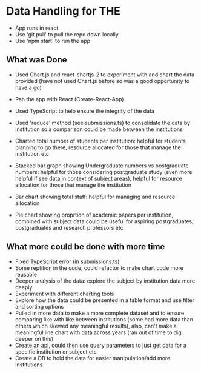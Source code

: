 # Data Handling for THE

- App runs in react
- Use 'git pull' to pull the repo down locally
- Use 'npm start' to run the app

## What was Done

- Used Chart.js and react-chartjs-2 to experiment with and chart the data provided (have not used Chart.js before so was a good opportunity to have a go)
- Ran the app with React (Create-React-App)
- Used TypeScript to help ensure the integrity of the data
- Used 'reduce' method (see submissions.ts) to consolidate the data by institution so a comparison could be made between the institutions

- Charted total number of students per institution: helpful for students planning to go there, resource allocated for those that manage the institution etc
- Stacked bar graph showing Undergraduate numbers vs postgraduate numbers: helpful for those considering postgraduate study (even more helpful if see data in context of subject areas), helpful for resource allocation for those that manage the institution
- Bar chart showing total staff: helpful for managing and resource allocation
- Pie chart showing proprtion of academic papers per institution, combined with subject data could be useful for aspiring postgraduates, postgraduates and research professors etc

## What more could be done with more time

- Fixed TypeScript error (in submissions.ts)
- Some reptition in the code, could refactor to make chart code more reusable
- Deeper analysis of the data: explore the subject by institution data more deeply
- Experiment with different charting tools
- Explore how the data could be presented in a table format and use filter and sorting options
- Pulled in more data to make a more complete dataset and to ensure comparing like with like between institutions (some had more data than others which skewed any meaningful results), also, can't make a meaningful line chart with data across years (ran out of time to dig deeper on this)
- Create an api, could then use query parameters to just get data for a specific institution or subject etc
- Create a DB to hold the data for easier manipulation/add more institutions
